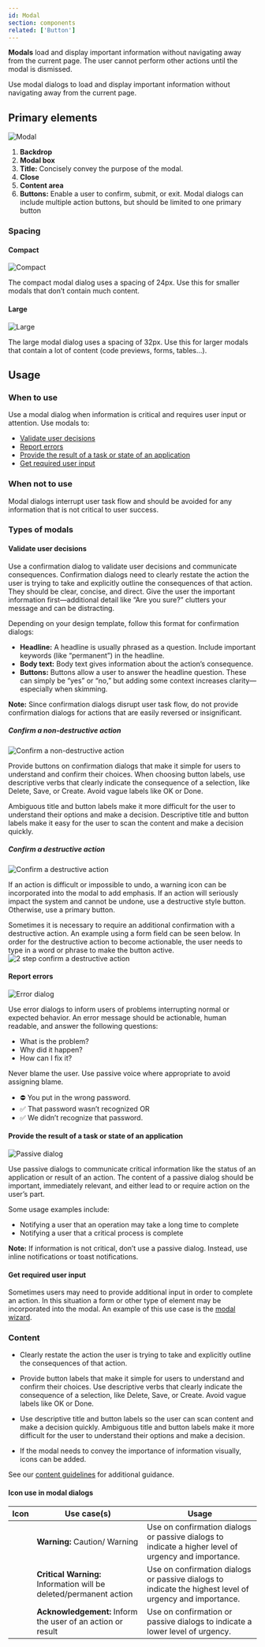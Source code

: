 ```yaml
---
id: Modal
section: components
related: ['Button']
---
```


**Modals** load and display important information without navigating away from the current page. The user cannot perform other actions until the modal is dismissed.

Use modal dialogs to load and display important information without navigating away from the current page.

## Primary elements
<img src="./img/modal.png" alt="Modal" />

1. **Backdrop**
2. **Modal box**
3. **Title:** Concisely convey the purpose of the modal.
4. **Close**
5. **Content area**
6. **Buttons:** Enable a user to confirm, submit, or exit. Modal dialogs can include multiple action buttons, but should be limited to one primary button

### Spacing
#### Compact
<img src="./img/compact.png" alt="Compact" /> 

The compact modal dialog uses a spacing of 24px. Use this for smaller modals that don’t contain much content.

#### Large
<img src="./img/large.png" alt="Large" />

The large modal dialog uses a spacing of 32px. Use this for larger modals that contain a lot of content (code previews, forms, tables...).

## Usage
### When to use
Use a modal dialog when information is critical and requires user input or attention.
Use modals to:

* [Validate user decisions](#validate-user-decisions)
* [Report errors](#report-errors)
* [Provide the result of a task or state of an application](#provide-the-result-of-a-task-or-state-of-an-application)
* [Get required user input](#get-required-user-input)

### When not to use
Modal dialogs interrupt user task flow and should be avoided for any information that is not critical to user success.

### Types of modals
#### Validate user decisions
Use a confirmation dialog to validate user decisions and communicate consequences. Confirmation dialogs need to clearly restate the action the user is trying to take and explicitly outline the consequences of that action. They should be clear, concise, and direct. Give the user the important information first—additional detail like “Are you sure?” clutters your message and can be distracting.

Depending on your design template, follow this format for confirmation dialogs:
* **Headline:** A headline is usually phrased as a question. Include important keywords (like “permanent”) in the headline.
* **Body text:** Body text gives information about the action’s consequence.
* **Buttons:** Buttons allow a user to answer the headline question. These can simply be “yes” or “no,” but adding some context increases clarity—especially when skimming.

**Note:** Since confirmation dialogs disrupt user task flow, do not provide confirmation dialogs for actions that are easily reversed or insignificant.

##### Confirm a non-destructive action
<img src="./img/confirm-non-destructive-action.png" alt="Confirm a non-destructive action" />

Provide buttons on confirmation dialogs that make it simple for users to understand and confirm their choices. When choosing button labels, use descriptive verbs that clearly indicate the consequence of a selection, like Delete, Save, or Create. Avoid vague labels like OK or Done.

Ambiguous title and button labels make it more difficult for the user to understand their options and make a decision. Descriptive title and button labels make it easy for the user to scan the content and make a decision quickly.

##### Confirm a destructive action
<img src="./img/confirm-destructive-action.png" alt="Confirm a destructive action" />

If an action is difficult or impossible to undo, a warning icon can be incorporated into the modal to add emphasis. If an action will seriously impact the system and cannot be undone, use a destructive style button. Otherwise, use a primary button.

Sometimes it is necessary to require an additional confirmation with a destructive action. An example using a form field can be seen below. In order for the destructive action to become actionable, the user needs to type in a word or phrase to make the button active.
<img src="./img/2-step-confirm-destructive-action.png" alt="2 step confirm a destructive action" />

#### Report errors
<img src="./img/error-dialog.png" alt="Error dialog" />

Use error dialogs to inform users of problems interrupting normal or expected behavior.
An error message should be actionable, human readable, and answer the following questions:
* What is the problem?
* Why did it happen?
* How can I fix it?

Never blame the user. Use passive voice where appropriate to avoid assigning blame.
* ⛔ You put in the wrong password.
* ✅ That password wasn’t recognized OR
* ✅ We didn’t recognize that password.

#### Provide the result of a task or state of an application
<img src="./img/passive-dialog.png" alt="Passive dialog" />

Use passive dialogs to communicate critical information like the status of an application or result of an action. The content of a passive dialog should be important, immediately relevant, and either lead to or require action on the user’s part.

Some usage examples include:
* Notifying a user that an operation may take a long time to complete
* Notifying a user that a critical process is complete

**Note:** If information is not critical, don’t use a passive dialog. Instead, use inline notifications or toast notifications.

#### Get required user input
Sometimes users may need to provide additional input in order to complete an action. In this situation a form or other type of element may be incorporated into the modal. An example of this use case is the [modal wizard](/components/wizard/html-demos).

### Content
* Clearly restate the action the user is trying to take and explicitly outline the consequences of that action.

* Provide button labels that make it simple for users to understand and confirm their choices. Use descriptive verbs that clearly indicate the consequence of a selection, like Delete, Save, or Create. Avoid vague labels like OK or Done.

* Use descriptive title and button labels so the user can scan content and make a decision quickly. Ambiguous title and button labels make it more difficult for the user to understand their options and make a decision.

* If the modal needs to convey the importance of information visually, icons can be added.

See our [content guidelines](/ux-writing/about) for additional guidance.

#### Icon use in modal dialogs

| Icon | Use case(s) | Usage |
| ------------- |-------------|-------------|
| <span style="color: rgb(240, 171, 0)"> <i class="fas fa-exclamation-triangle" aria-label="warning" /> </span> | **Warning:** Caution/ Warning | Use on confirmation dialogs or passive dialogs to indicate a higher level of urgency and importance.|
| <span style="color: rgb(201, 25, 11)"> <i class="fas fa-exclamation-circle" aria-label="critical warning" /> </span> | **Critical Warning:** Information will be deleted/permanent action  | Use on confirmation dialogs or passive dialogs to indicate the highest level of urgency and importance. |
| <span style="color: rgb(43, 154, 243)"> <i class="fas fa-info-circle" aria-label="acknowledgement" /> </span> | **Acknowledgement:** Inform the user of an action or result  | Use on confirmation or passive dialogs to indicate a lower level of urgency. |
